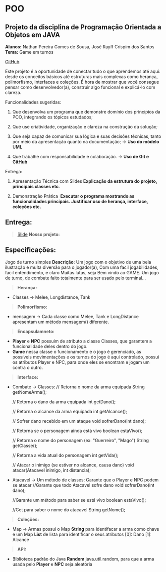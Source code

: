 # POO

## **Projeto da disciplina de Programação Orientada a Objetos em JAVA**

**Alunos:** Nathan Pereira Gomes de Sousa, José Rayff Crispim dos Santos
**Tema:**  Game em turnos

[GitHub](https://github.com/nathanGsousa/POO)


Este projeto é a oportunidade de conectar tudo o que aprendemos até aqui: desde os conceitos básicos até estruturas mais complexas como
herança, polimorfismo, interfaces e coleções. É hora de mostrar que você consegue pensar como desenvolvedor(a), construir algo funcional e explicá-lo com clareza.

Funcionalidades sugeridas:

1. Que desenvolva um programa que demonstre domínio dos princípios da POO, integrando os tópicos estudados;

2. Que use criatividade, organização e clareza na construção da solução;

3. Que seja capaz de comunicar sua lógica e suas decisões técnicas, tanto por meio da apresentação quanto na documentação; -> **Uso do módelo UML**

4. Que trabalhe com responsabilidade e colaboração. -> **Uso de Git e GitHub**

Entrega:
1. Apresentação Técnica com Slides
**Explicação da estrutura do projeto, principais classes etc.**

2. Demonstração Prática 
**Executar o programa mostrando as funcionalidades principais.**
**Justificar uso de herança, interface, coleções etc.**

## Entrega:

>[Slide](https://www.canva.com/design/DAGoL_fOIyM/roiXc8-EOp103r5M-iVtbQ/edit?utm_content=DAGoL_fOIyM&utm_campaign=designshare&utm_medium=link2&utm_source=sharebutton) <Mudar link>
**Nosso projeto:**

## Especificações:

Jogo de turno simples
**Descrição:** Um jogo com o objetivo de uma bela ilustração e muita diversão para o jogador(a), Com uma facil jogabilidades, facil entendimento, e claro Muitas lutas, seja Bem vindo ao GAME.
Um jogo de turno, de combate faito totalmente para ser usado pelo terminal...

> **Herança:**
 - Classes -> Melee, Longdistance, Tank

> **Polimorfismo:**
 - mensagem -> Cada classe como Melee, Tank e LongDistance 
 apresentam um método mensagem() diferente.
 
> **Encapsulamneto:**
 - **Player** e **NPC** possuim de atributo a classe Classes, que garantem a funcionalidade deles dentro do jogo.
 - **Game** nessa classe o funcionamento e o jogo é gerenciado, as possíveis movimentações e os turnos do jogo é aqui controlado, possui os atributos Player e NPC, para onde eles se enontram e jogam um contra o outro.

> **Interface:** 
 - Combate -> Classes:
    // Retorna o nome da arma equipada
    String getNomeArma();

    // Retorna o dano da arma equipada
    int getDano();

    // Retorna o alcance da arma equipada
    int getAlcance();

    // Sofrer dano recebido em um ataque
    void sofrerDano(int dano);

    // Retorna se o personagem ainda está vivo
    boolean estaVivo();

    // Retorna o nome do personagem (ex: "Guerreiro", "Mago")
    String getClasse();

    // Retorna a vida atual do personagem
    int getVida();

    // Atacar o inimigo (se estiver no alcance, causa dano)
    void atacar(Atacavel inimigo, int distancia);

 - Atacavel -> Um método de classes: Garante que o Player e NPC podem se atacar
   //Garante que todo Atacavel sofre dano
    void sofrerDano(int dano);

    //Garante um método para saber se está vivo
    boolean estaVivo();

    //Get para saber o nome do atacavel
    String getNome();

> **Coleções:** 
 - Map -> Armas possui o Map **String** para identifacar a arma como chave e um Map **List** de lista para identificar o seus atributos [0]: Dano [1]: Alcance

> **API:** 
 - Biblioteca padrão do Java **Random** java.util.random, para que a arma usada pelo **Player** e **NPC** seja aleatória